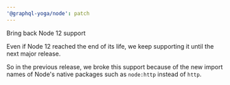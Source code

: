 ```yaml
---
'@graphql-yoga/node': patch
---
```


Bring back Node 12 support

Even if Node 12 reached the end of its life, we keep supporting it until the next major release.

So in the previous release, we broke this support because of the new import names of Node's native packages such as `node:http` instead of `http`.

